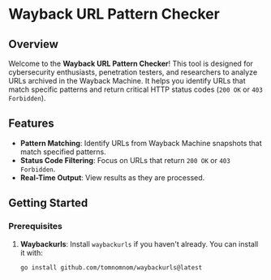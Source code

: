 # Wayback URL Pattern Checker

## Overview

Welcome to the **Wayback URL Pattern Checker**! This tool is designed for cybersecurity enthusiasts, penetration testers, and researchers to analyze URLs archived in the Wayback Machine. It helps you identify URLs that match specific patterns and return critical HTTP status codes (`200 OK` or `403 Forbidden`).

## Features

- **Pattern Matching**: Identify URLs from Wayback Machine snapshots that match specified patterns.
- **Status Code Filtering**: Focus on URLs that return `200 OK` or `403 Forbidden`.
- **Real-Time Output**: View results as they are processed.

## Getting Started

### Prerequisites

1. **Waybackurls**: Install `waybackurls` if you haven't already. You can install it with:
   ```bash
   go install github.com/tomnomnom/waybackurls@latest

